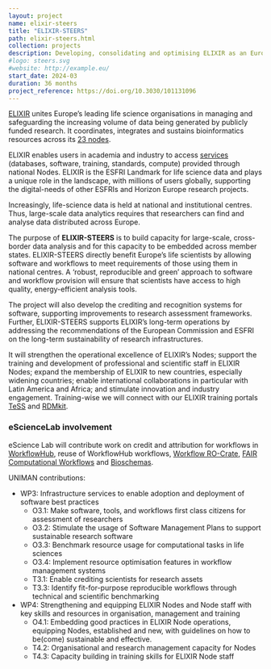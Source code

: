 ```yaml
---
layout: project
name: elixir-steers
title: "ELIXIR-STEERS"
path: elixir-steers.html
collection: projects
description: Developing, consolidating and optimising ELIXIR as an European research infrastructure
#logo: steers.svg
#website: http://example.eu/
start_date: 2024-03
duration: 36 months
project_reference: https://doi.org/10.3030/101131096
---
```


[ELIXIR](http://elixir-europe.org/) unites Europe’s leading life science organisations in managing and safeguarding the increasing volume of data being
generated by publicly funded research. 
It coordinates, integrates and sustains bioinformatics resources across its [23 nodes](https://elixir-europe.org/about-us/who-we-are/nodes). 

ELIXIR enables users in academia and industry to access [services](https://elixir-europe.org/what-we-offer) (databases, software, training, standards, compute) provided through national Nodes. 
ELIXIR is the ESFRI Landmark for life science data and plays a unique role in the landscape, with millions of users globally, supporting the digital-needs of other ESFRIs and Horizon Europe research projects.

Increasingly, life-science data is held at national and institutional centres. Thus, large-scale data analytics requires that researchers can find and analyse data distributed across Europe. 

The purpose of **ELIXIR-STEERS** is to build capacity for large-scale, cross-border data analysis and for this capacity to be embedded across member states. 
ELIXIR-STEERS directly benefit Europe’s life scientists by allowing software and workflows to meet requirements of those using them in national centres. 
A ‘robust, reproducible and green’ approach to software and workflow provision will ensure that scientists have access to high quality, energy-efficient analysis tools. 

The project will also develop the crediting and recognition systems for software, supporting improvements to research assessment frameworks.
Further, ELIXIR-STEERS supports ELIXIR’s long-term operations by addressing the recommendations of the European Commission and ESFRI on the long-term sustainability of research infrastructures. 

It will strengthen the operational excellence of ELIXIR’s Nodes; support the training and development of professional and scientific staff in ELIXIR Nodes; expand the membership of ELIXIR to new countries, especially widening countries; enable international collaborations in particular with Latin America and Africa; and stimulate innovation and industry engagement.
Training-wise we will connect with our ELIXIR training portals [TeSS](products/tess/) and [RDMkit](/products/rdmkit/).

### eScienceLab involvement

eScience Lab will contribute work on credit and attribution for workflows in [WorkflowHub](/products/workflowhub), reuse of WorkflowHub workflows, [Workflow RO-Crate](https://w3id.org/workflowhub/workflow-ro-crate/), [FAIR Computational Workflows](https://workflows.community/groups/fair/) and [Bioschemas](/activities/bioschemas/).    

UNIMAN contributions:

* WP3: Infrastructure services to enable adoption and deployment of software best practices
  - O3.1: Make software, tools, and workflows first class citizens for assessment of researchers
  - O3.2: Stimulate the usage of Software Management Plans to support sustainable research software
  - O3.3: Benchmark resource usage for computational tasks in life sciences 
  - O3.4: Implement resource optimisation features in workflow management systems
  - T3.1: Enable crediting scientists for research assets
  - T3.3: Identify fit-for-purpose reproducible workflows through technical and scientific benchmarking
* WP4: Strengthening and equipping ELIXIR Nodes and Node staff with key skills and resources in organisation, management and training
  - O4.1: Embedding good practices in ELIXIR Node operations, equipping Nodes, established and new, with guidelines on how to be(come) sustainable and effective.
  - T4.2: Organisational and research management capacity for Nodes
  - T4.3: Capacity building in training skills for ELIXIR Node staff
